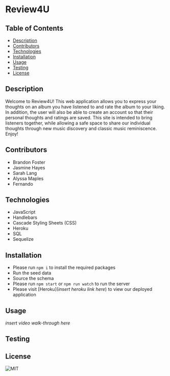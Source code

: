 # Review4U

 

  ## Table of Contents
  - [Description](#description)
  - [Contributors](#contributors)
  - [Technologies](#technologies)
  - [Installation](#install)
  - [Usage](#usage)
  - [Testing](#test)
  - [License](#license)

  ## Description
Welcome to Review4U! This web application allows you to express your thoughts on an album you have listened to and rate the album to your liking. In addition, the user will also be able to create an account so that their personal thoughts and ratings are saved. This site is intended to bring listeners together, while allowing a safe space to share our individual thoughts through new music discovery and classic music reminiscence. Enjoy!
  
  ## Contributors
  - Brandon Foster
  - Jasmine Hayes
  - Sarah Lang
  - Alyssa Maples
  - Fernando 
  
  ## Technologies
  - JavaScript
  - Handlebars
  - Cascade Styling Sheets (CSS)
  - Heroku
  - SQL
  - Sequelize
  ## Installation
  - Please run ```npm i``` to install the required packages
  - Run the seed data
  - Source the schema
  - Please run ```npm start``` or ```npm run watch``` to run the server
  - Please visit [Heroku](*insert heroku link here*) to view our deployed application
  
  ## Usage
  *insert video walk-through here*
 
  ## Testing
  
  
  ## License 
![MIT](https://img.shields.io/badge/license-MIT-blue/style=plastic)
  

  